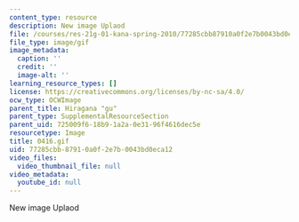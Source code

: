 ```yaml
---
content_type: resource
description: New image Uplaod
file: /courses/res-21g-01-kana-spring-2010/77285cbb87910a0f2e7b0043bd0eca12_0416.gif
file_type: image/gif
image_metadata:
  caption: ''
  credit: ''
  image-alt: ''
learning_resource_types: []
license: https://creativecommons.org/licenses/by-nc-sa/4.0/
ocw_type: OCWImage
parent_title: Hiragana "gu"
parent_type: SupplementalResourceSection
parent_uid: 725009f6-18b9-1a2a-0e31-96f4616dec5e
resourcetype: Image
title: 0416.gif
uid: 77285cbb-8791-0a0f-2e7b-0043bd0eca12
video_files:
  video_thumbnail_file: null
video_metadata:
  youtube_id: null
---
```

New image Uplaod